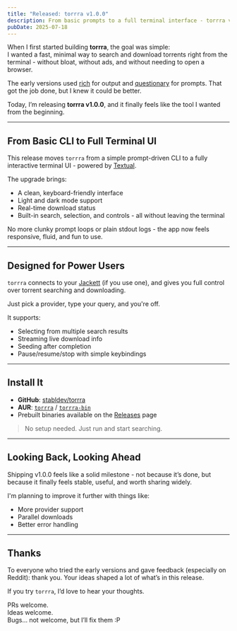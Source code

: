 ```yaml
---
title: "Released: torrra v1.0.0"
description: From basic prompts to a full terminal interface - torrra v1.0.0 makes torrent searching and downloading seamless, right from your CLI.
pubDate: 2025-07-18
---
```


When I first started building **torrra**, the goal was simple:  
I wanted a fast, minimal way to search and download torrents right from the terminal - without bloat, without ads, and without needing to open a browser.

The early versions used [rich](https://github.com/Textualize/rich) for output and [questionary](https://github.com/tmbo/questionary) for prompts. That got the job done, but I knew it could be better.

Today, I’m releasing **torrra v1.0.0**, and it finally feels like the tool I wanted from the beginning.

---

## From Basic CLI to Full Terminal UI

This release moves `torrra` from a simple prompt-driven CLI to a fully interactive terminal UI - powered by [Textual](https://github.com/Textualize/textual).

The upgrade brings:

- A clean, keyboard-friendly interface
- Light and dark mode support
- Real-time download status
- Built-in search, selection, and controls - all without leaving the terminal

No more clunky prompt loops or plain stdout logs - the app now feels responsive, fluid, and fun to use.

---

## Designed for Power Users

`torrra` connects to your [Jackett](github.com/Jackett/Jackett) (if you use one), and gives you full control over torrent searching and downloading.

Just pick a provider, type your query, and you're off.

It supports:

- Selecting from multiple search results
- Streaming live download info
- Seeding after completion
- Pause/resume/stop with simple keybindings

---

## Install It

- **GitHub**: [stabldev/torrra](https://github.com/stabldev/torrra)
- **AUR**: [`torrra`](https://aur.archlinux.org/packages/torrra) / [`torrra-bin`](https://aur.archlinux.org/packages/torrra-bin)
- Prebuilt binaries available on the [Releases](https://github.com/stabldev/torrra/releases) page

> No setup needed. Just run and start searching.

---

## Looking Back, Looking Ahead

Shipping v1.0.0 feels like a solid milestone - not because it’s done, but because it finally feels stable, useful, and worth sharing widely.

I'm planning to improve it further with things like:

- More provider support
- Parallel downloads
- Better error handling

---

## Thanks

To everyone who tried the early versions and gave feedback (especially on Reddit): thank you. Your ideas shaped a lot of what’s in this release.

If you try `torrra`, I’d love to hear your thoughts.

PRs welcome.  
Ideas welcome.  
Bugs… not welcome, but I’ll fix them :P
